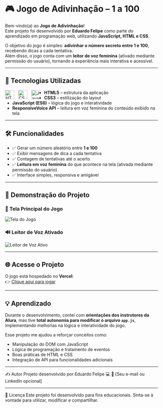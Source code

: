 # 🎮 Jogo de Adivinhação – 1 a 100

Bem-vindo(a) ao **Jogo de Adivinhação**!  
Este projeto foi desenvolvido por **Eduardo Felipe** como parte do aprendizado em programação web, utilizando **JavaScript, HTML e CSS**.  

O objetivo do jogo é simples: **adivinhar o número secreto entre 1 e 100**, recebendo dicas a cada tentativa.  
Além disso, o jogo conta com um **leitor de voz feminina** (ativado mediante permissão do usuário), tornando a experiência mais interativa e acessível.

---

## 🚀 Tecnologias Utilizadas

<img 
    align="left" 
    alt="HTML"
    title="HTML" 
    width="30px" 
    style="padding-right: 10px;" 
    src="https://cdn.jsdelivr.net/gh/devicons/devicon@latest/icons/html5/html5-original.svg" 
/>
<img 
    align="left" 
    alt="CSS" 
    title="CSS"
    width="30px" 
    style="padding-right: 10px;" 
    src="https://cdn.jsdelivr.net/gh/devicons/devicon@latest/icons/css3/css3-original.svg" 
/>
<img 
    align="left" 
    alt="JavaScript" 
    title="JavaScript"
    width="30px" 
    style="padding-right: 10px;" 
    src="https://cdn.jsdelivr.net/gh/devicons/devicon@latest/icons/javascript/javascript-original.svg" 
/>



- **HTML5** – estrutura da aplicação  
- **CSS3** – estilização do layout  
- **JavaScript (ES6)** – lógica do jogo e interatividade  
- **ResponsiveVoice API** – leitura em voz feminina do conteúdo exibido na tela  

---

## 🛠️ Funcionalidades

- ✅ Gerar um número aleatório entre **1 e 100**  
- ✅ Exibir mensagens de dica a cada tentativa  
- ✅ Contagem de tentativas até o acerto  
- ✅ **Leitura em voz feminina** do que acontece na tela (ativada mediante permissão do usuário)  
- ✅ Interface simples, responsiva e amigável  

---

## 📸 Demonstração do Projeto

### 🎲 Tela Principal do Jogo  
![Tela do Jogo](blob:https://web.whatsapp.com/95bf56e0-a953-4cac-9f61-a560d79d3915)

### 🔊 Leitor de Voz Ativado  
![Leitor de Voz Ativo](link-da-imagem-leitor-voz.png)

---

## 🌐 Acesse o Projeto

O jogo está hospedado no **Vercel**:  
👉 [Clique aqui para jogar](https://jogo-do-numero-secreto-1ten.vercel.app/)

---

## 💡 Aprendizado

Durante o desenvolvimento, contei com **orientações dos instrutores da Alura**, mas tive **total autonomia para modificar o arquivo `app.js`**, implementando melhorias na lógica e interatividade do jogo.  

Esse projeto me ajudou a reforçar conceitos como:

- Manipulação do DOM com JavaScript  
- Lógica de programação e tratamento de eventos  
- Boas práticas de HTML e CSS  
- Integração de API para funcionalidades adicionais  

---

✍️ Autor
Projeto desenvolvido por Eduardo Felipe 💻
📧 [Seu e-mail ou LinkedIn opcional]

---

📜 Licença
Este projeto foi desenvolvido para fins educacionais.
Sinta-se à vontade para utilizar, modificar e compartilhar.
